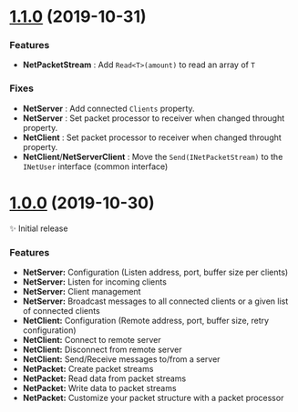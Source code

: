 ﻿# [1.1.0](https://github.com/Eastrall/Sylver.Network/releases/tag/v1.1) (2019-10-31)

### Features

- **NetPacketStream** : Add `Read<T>(amount)` to read an array of `T`

### Fixes

- **NetServer** : Add connected `Clients` property.
- **NetServer** : Set packet processor to receiver when changed throught property.
- **NetClient** : Set packet processor to receiver when changed throught property.
- **NetClient**/**NetServerClient** : Move the `Send(INetPacketStream)` to the `INetUser` interface (common interface)

# [1.0.0](https://github.com/Eastrall/Sylver.Network/releases/tag/v1.0) (2019-10-30)

✨ Initial release

### Features

- **NetServer:** Configuration (Listen address, port, buffer size per clients)
- **NetServer:** Listen for incoming clients
- **NetServer:** Client management
- **NetServer:** Broadcast messages to all connected clients or a given list of connected clients
- **NetClient:** Configuration (Remote address, port, buffer size, retry configuration)
- **NetClient:** Connect to remote server
- **NetClient:** Disconnect from remote server
- **NetClient:** Send/Receive messages to/from a server
- **NetPacket:** Create packet streams
- **NetPacket:** Read data from packet streams
- **NetPacket:** Write data to packet streams
- **NetPacket:** Customize your packet structure with a packet processor
